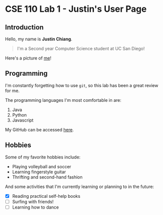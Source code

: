 # CSE 110 Lab 1 - Justin's User Page

## Introduction

Hello, my name is **Justin Chiang**.

> I'm a Second year Computer Science student at UC San Diego!

Here's a picture of [me](img/justin_chiang.jpg)!

## Programming

I'm constantly forgetting how to use `git`, so this lab has been a great review for me.

The programming languages I'm most comfortable in are:
1. Java
2. Python
3. Javascript

My GitHub can be accessed [here](https://github.com/justin-chiang).

## Hobbies

Some of my favorite hobbies include:
- Playing volleyball and soccer
- Learning fingerstyle guitar
- Thrifting and second-hand fashion

And some activities that I'm currently learning or planning to in the future:
- [x] Reading practical self-help books
- [ ] Surfing with friends!
- [ ] Learning how to dance